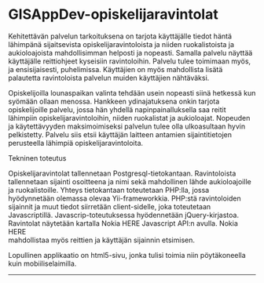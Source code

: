 ﻿GISAppDev-opiskelijaravintolat
==============================

Kehitettävän palvelun tarkoituksena on tarjota käyttäjälle tiedot häntä lähimpänä sijaitsevista 
opiskelijaravintoloista ja niiden ruokalistoista ja aukioloajoista mahdollisimman helposti ja 
nopeasti. Samalla palvelu näyttää käyttäjälle reittiohjeet kyseisiin ravintoloihin. Palvelu tulee 
toimimaan myös, ja ensisijaisesti, puhelimissa. Käyttäjien on myös mahdollista lisätä palautetta 
ravintoloista palvelun muiden käyttäjien nähtäväksi. 

Opiskelijoilla lounaspaikan valinta tehdään usein nopeasti siinä hetkessä kun syömään ollaan 
menossa. Hankkeen ydinajatuksena onkin tarjota opiskelijoille palvelu, jossa hän yhdellä 
napinpainalluksella saa reitit lähimpiin opiskelijaravintoloihin, niiden ruokalistat ja aukioloajat. 
Nopeuden ja käytettävyyden maksimoimiseksi palvelun tulee olla ulkoasultaan hyvin pelkistetty. 
Palvelu siis etsii käyttäjän laitteen antamien sijaintitietojen 
perusteella lähimpiä opiskelijaravintoloita.

Tekninen toteutus

Opiskelijaravintolat tallennetaan Postgresql-tietokantaan. Ravintoloista tallennetaan sijainti 
osoitteena ja nimi sekä mahdollinen lähde aukioloajoille ja ruokalistoille.
Yhteys tietokantaan toteutetaan PHP:lla, jossa hyödynnetään olemassa olevaa Yii-frameworkkia.
PHP:stä ravintoloiden sijainnit ja muut tiedot siirretään client-sidelle, joka toteutetaan 
Javascriptillä. Javascrip-toteutuksessa hyödennetään jQuery-kirjastoa.
Ravintolat näytetään kartalla Nokia HERE Javascript API:n avulla. Nokia HERE  
mahdollistaa myös reittien ja käyttäjän sijainnin etsimisen.

Lopullinen applikaatio on html5-sivu, jonka tulisi toimia niin pöytäkoneella kuin mobiiliselaimilla.

---
